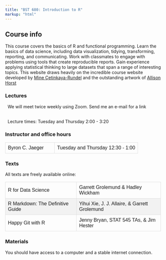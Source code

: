 ```yaml
---
title: "BST 680: Introduction to R"
markup: "html"
---
```


<style>
#books {
  font-family: "Trebuchet MS", Arial, Helvetica, sans-serif;
  border-collapse: collapse;
  width: 100%;
}

#books td, #books th {
  border: 1px solid #ddd;
  padding: 8px;
}

#books tr:nth-child(even){background-color: #f2f2f2;}

#books tr:hover {background-color: #ddd;}


</style>

<h2> Course info </h2>

This course covers the basics of R and functional programming. Learn the basics of data science, including data visualization, tidying, transforming, reporting, and communicating. Work with classmates to engage with problems using tools that create reproducible reports. Gain experience applying statistical thinking to large datasets that span a range of interesting topics. This website draws heavily on the incredible course website developed by <a href="http://www2.stat.duke.edu/courses/Spring18/Sta199/">Mine Çetinkaya-Rundel</a> and the outstanding artwork of <a href="https://github.com/allisonhorst">Allison Horst</a>  
	

<h3> Lectures </h3> 

<font color="#006341"><i class="far fa-comment-alt"></i></font> &nbsp; We will meet twice weekly using Zoom. Send me an e-mail for a link </br> </br>

<font color="#006341"><i class="fas fa-calendar-alt fa-lg"></i></font> &nbsp; Lecture times: Tuesday and Thursday 2:00 - 3:20

<h3> Instructor and office hours </h3> 

<table id="books">
  <tr>
    <td>
    Byron C. Jaeger &nbsp; 
    <a href="mailto:bcjaeger@uab.edu" title="e-mail"><i class="fa fa-envelope"></i></a> &nbsp; 
    <a href="https://github.com/bcjaeger" title="GitHub"><i class="fa fa-github"></i></a> &nbsp; 
    <a href="https://twitter.com/byron_jaeger" title="Twitter"><i class="fa fa-twitter"></i></a>
    </td>
    <td>Tuesday and Thursday 12:30 - 1:00 </td>
  </tr>
</table>

<h3> Texts </h3>

All texts are freely available online:

<table id="books">
  <tr>
    <td>
    R for Data Science &nbsp; 
    <a href="https://r4ds.had.co.nz/" title="free text"><i class="fas fa-book"></i></a>
    </td>
    <td>Garrett Grolemund & Hadley Wickham</td>
  </tr>
  <tr>
    <td>
    R Markdown: The Definitive Guide &nbsp; 
    <a href="https://bookdown.org/yihui/rmarkdown/" title="free text"><i class="fas fa-book"></i></a>
    </td>
    <td>Yihui Xie, J. J. Allaire, & Garrett Grolemund</td>
  </tr>
  <tr>
    <td>
    Happy Git with R &nbsp; 
    <a href="https://happygitwithr.com/" title="free text"><i class="fas fa-book"></i></a>
    </td>
    <td>Jenny Bryan, STAT 545 TAs, & Jim Hester</td>
  </tr>
</table>





<h3> Materials </h3>

You should have access to a computer and a stable internet connection.

